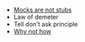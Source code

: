 - [Mocks are not stubs](https://martinfowler.com/articles/mocksArentStubs.html)
- Law of demeter
- Tell don't ask principle
- [Why not how](https://cbea.ms/git-commit/#why-not-how)
